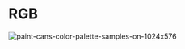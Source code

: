 # RGB
![paint-cans-color-palette-samples-on-1024x576](https://github.com/haagor/RGB/assets/10219927/2f4516fd-edfb-453f-b2e5-baa49eb72932)
